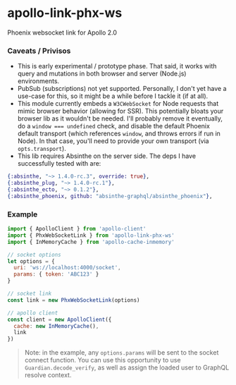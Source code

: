 # apollo-link-phx-ws
Phoenix websocket link for Apollo 2.0

### Caveats / Privisos

* This is early experimental / prototype phase.  That said, it works with query and mutations in both browser and server (Node.js) environments.
* PubSub (subscriptions) not yet supported.  Personally, I don't yet have a use-case for this, so it might be a while before I tackle it (if at all).
* This module currently embeds a `W3CWebSocket` for Node requests that mimic browser behavior (allowing for SSR).  This potentially bloats your browser lib as it wouldn't be needed.  I'll probably remove it eventually, do a `window === undefined` check, and disable the default Phoenix default transport (which references `window`, and throws errors if run in Node).  In that case, you'll need to provide your own transport (via `opts.transport`).
* This lib requires Absinthe on the server side.  The deps I have successfully tested with are:

```elixir
{:absinthe, "~> 1.4.0-rc.3", override: true},
{:absinthe_plug, "~> 1.4.0-rc.1"},
{:absinthe_ecto, "~> 0.1.2"},
{:absinthe_phoenix, github: "absinthe-graphql/absinthe_phoenix"},
```

### Example

```javascript
import { ApolloClient } from 'apollo-client'
import { PhxWebSocketLink } from 'apollo-link-phx-ws'
import { InMemoryCache } from 'apollo-cache-inmemory'

// socket options
let options = {
  uri: 'ws://localhost:4000/socket',
  params: { token: 'ABC123' }
}

// socket link
const link = new PhxWebSocketLink(options)

// apollo client
const client = new ApolloClient({
  cache: new InMemoryCache(),
  link
})
```

> Note: in the example, any `options.params` will be sent to the socket connect function.  You can use this opportunity to use `Guardian.decode_verify`, as well as assign the loaded user to GraphQL resolve context.